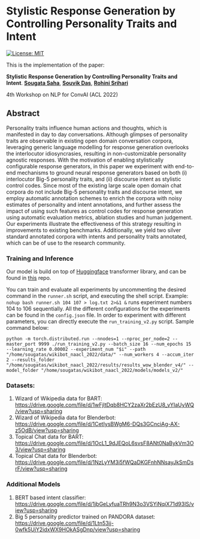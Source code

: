 # Stylistic Response Generation by Controlling Personality Traits and Intent
[![License: MIT](https://img.shields.io/badge/License-MIT-yellow.svg)](https://opensource.org/licenses/MIT)

This is the implementation of the paper:

**Stylistic Response Generation by Controlling Personality Traits and Intent**. [**Sougata Saha**](https://www.linkedin.com/in/sougata-saha-8964149a/), [**Souvik Das**](https://www.linkedin.com/in/souvikdas23/), [**Rohini Srihari**](https://www.acsu.buffalo.edu/~rohini/) 

4th Workshop on NLP for ConvAI (ACL 2022)

## Abstract
Personality traits influence human actions and thoughts, which is manifested in day to day conversations. Although glimpses of personality traits are observable in existing open domain conversation corpora, leveraging generic language modelling for response generation overlooks the interlocutor idiosyncrasies, resulting in non-customizable personality agnostic responses. With the motivation of enabling stylistically configurable response generators, in this paper we experiment with end-to-end mechanisms to ground neural response generators based on both (i) interlocutor Big-5 personality traits, and (ii) discourse intent as stylistic control codes. Since most of the existing large scale open domain chat corpora do not include Big-5 personality traits and discourse intent, we employ automatic annotation schemes to enrich the corpora with noisy estimates of personality and intent annotations, and further assess the impact of using such features as control codes for response generation using automatic evaluation metrics, ablation studies and human judgement. Our experiments illustrate the effectiveness of this strategy resulting in improvements to existing benchmarks. Additionally, we yield two silver standard annotated corpora with intents and personality traits annotated, which can be of use to the research community.

### Training and Inference
Our model is build on top of [Huggingface](https://huggingface.co/) transformer library, and can be found in [this](https://github.com/sougata-ub/transformers/tree/encoder_experiment_v2) repo.

You can train and evaluate all experiments by uncommenting the desired command in the `runner.sh` script, and executing the shell script. Example: `nohup bash runner.sh 104 107 > log.txt 2>&1 &` runs experiment numbers 104 to 106 sequentially. All the different configurations for the experiments can be found in the `config.json` file.
In order to experiment with different parameters, you can directly execute the `run_training_v2.py` script. Sample command below:

```
python -m torch.distributed.run --nnodes=1 --nproc_per_node=2 --master_port 9999 ./run_training_v2.py --batch_size 16 --num_epochs 15 --learning_rate 0.00002 --experiment_num "$i" --path "/home/sougatas/wikibot_naacl_2022/data/" --num_workers 4 --accum_iter 2 --results_folder "/home/sougatas/wikibot_naacl_2022/results/results_wow_blender_v4/" --model_folder "/home/sougatas/wikibot_naacl_2022/models/models_v2/"
```

### Datasets:
1. Wizard of Wikipedia data for BART: https://drive.google.com/file/d/1wFjltDqb8HCY2zaXr2bEzU8_yYIaUyWQ/view?usp=sharing
2. Wizard of Wikipedia data for Blenderbot: https://drive.google.com/file/d/1CetIysBWgM6-DQs3GCnciAg-AX-z5OdB/view?usp=sharing
3. Topical Chat data for BART: https://drive.google.com/file/d/1OcL1_9dJEQoL6svsF8ANt0NaBykVm3O3/view?usp=sharing
4. Topical Chat data for Blenderbot: https://drive.google.com/file/d/1NzLyYM3i5fWQaDKGFnhNNsayJkSmDsrF/view?usp=sharing

### Additional Models
1. BERT based intent classifier: https://drive.google.com/file/d/1jbGeLyfuaTRh9N3o3VSYiNqiX71d93lS/view?usp=sharing
2. Big 5 personality predictor trained on PANDORA dataset: https://drive.google.com/file/d/1Ltn53jj-0wfk5UjY2idxWX9HOkASgDnp/view?usp=sharing

